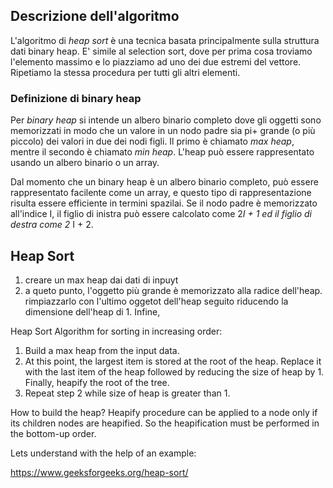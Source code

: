 ## Descrizione dell'algoritmo

L'algoritmo di *heap sort* è una tecnica basata principalmente sulla struttura dati binary heap. E' simile al selection sort, dove per prima cosa troviamo l'elemento massimo e lo piazziamo ad uno dei due estremi del vettore. Ripetiamo la stessa procedura per tutti gli altri elementi.

### Definizione di binary heap

Per *binary heap* si intende un albero binario completo dove gli oggetti sono memorizzati in modo che un valore in un nodo padre sia pi+ grande (o più piccolo) dei valori in due dei nodi figli. Il primo è chiamato *max heap*, mentre il secondo è chiamato *min heap*. L'heap può essere rappresentato usando un albero binario o un array.

Dal momento che un binary heap è un albero binario completo, può essere rappresentato facilente come un array, e questo tipo di rappresentazione risulta essere efficiente in termini spazilai. Se il nodo padre è memorizzato all'indice I, il figlio di inistra può essere calcolato come 2*I + 1 ed il figlio di destra come 2* I + 2.

## Heap Sort

1. creare un max heap dai dati di inpuyt
2. a queto punto, l'oggetto più grande è memorizzato alla radice dell'heap. rimpiazzarlo con l'ultimo oggetot dell'heap seguito riducendo la dimensione dell'heap di 1. Infine, 

Heap Sort Algorithm for sorting in increasing order:
1. Build a max heap from the input data.
2. At this point, the largest item is stored at the root of the heap. Replace it with the last item of the heap followed by reducing the size of heap by 1. Finally, heapify the root of the tree.
3. Repeat step 2 while size of heap is greater than 1.

How to build the heap?
Heapify procedure can be applied to a node only if its children nodes are heapified. So the heapification must be performed in the bottom-up order.

Lets understand with the help of an example:

https://www.geeksforgeeks.org/heap-sort/